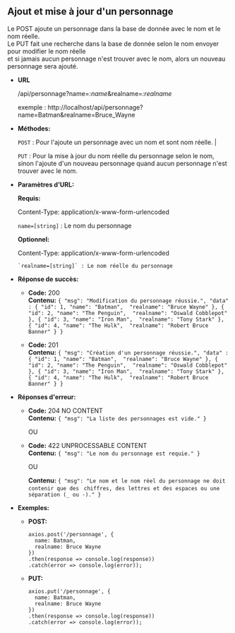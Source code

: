 **Ajout et mise à jour d'un personnage**
----
  Le POST ajoute un personnage dans la base de donnée avec le nom et le nom réelle. <br />
  Le PUT fait une recherche dans la base de donnée selon le nom envoyer pour modifier le nom réelle <br />
  et si jamais aucun personnage n'est trouver avec le nom, alors un nouveau personnage sera ajouté.

* **URL**

  /api/personnage?name=*:name*&realname=*:realname*

  exemple : http://localhost/api/personnage?name=Batman&realname=Bruce_Wayne
  
* **Méthodes:**
  
  `POST` : Pour l'ajoute un personnage avec un nom et sont nom réelle. | 

  `PUT` : 
    Pour la mise à jour du nom réelle du personnage selon le nom, sinon l'ajoute
    d'un nouveau personnage quand aucun personnage n'est trouver avec le nom.
  
* **Paramètres d'URL:**

  **Requis:**

    Content-Type: application/x-www-form-urlencoded
 
    `name=[string]` : Le nom du personnage
   
  **Optionnel:**

    Content-Type: application/x-www-form-urlencoded
	
	  `realname=[string]` : Le nom réelle du personnage

* **Réponse de succès:**

  * **Code:** 200 <br />
    **Contenu:** `{
        "msg": "Modification du personnage réussie.",
    	  "data" : {
            "id": 1,
            "name": "Batman", 
            "realname": "Bruce Wayne"
		    }, {
            "id": 2,
            "name": "The Penguin", 
            "realname": "Oswald Cobblepot"
        }, {
            "id": 3,
            "name": "Iron Man", 
            "realname": "Tony Stark"
        }, {
            "id": 4,
            "name": "The Hulk", 
            "realname": "Robert Bruce Banner"
        }
 	  }`

  * **Code:** 201 <br />
    **Contenu:** `{
        "msg": "Création d'un personnage réussie.",
    	  "data" : {
            "id": 1,
            "name": "Batman", 
            "realname": "Bruce Wayne"
		    }, {
            "id": 2,
            "name": "The Penguin", 
            "realname": "Oswald Cobblepot"
        }, {
            "id": 3,
            "name": "Iron Man", 
            "realname": "Tony Stark"
        }, {
            "id": 4,
            "name": "The Hulk", 
            "realname": "Robert Bruce Banner"
        }
 	  }`
 
* **Réponses d'erreur:**

  * **Code:** 204 NO CONTENT <br />
    **Contenu:** `{ "msg": "La liste des personnages est vide." }`   
    
    OU

  * **Code:** 422 UNPROCESSABLE CONTENT <br />
    **Contenu:** `{ "msg": "Le nom du personnage est requie." }`

      OU

    **Contenu:** `{ "msg": "Le nom et le nom réel du personnage ne doit contenir que des `
                    `chiffres, des lettres et des espaces ou une séparation (_ ou -)." }`
    
* **Exemples:**

  * **POST:**

        axios.post('/personnage', {
          name: Batman,
          realname: Bruce Wayne
        })
	    .then(response => console.log(response))
	    .catch(error => console.log(error));

  * **PUT:**

        axios.put('/personnage', {
          name: Batman,
          realname: Bruce Wayne
        })
	    .then(response => console.log(response))
	    .catch(error => console.log(error));
    